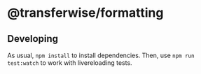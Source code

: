 # @transferwise/formatting

## Developing

As usual, `npm install` to install dependencies.
Then, use `npm run test:watch` to work with livereloading tests.
